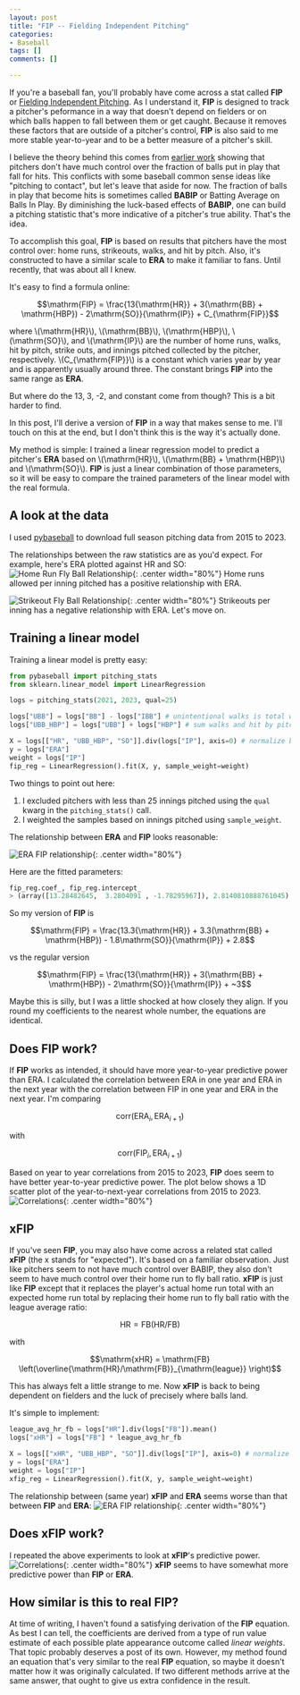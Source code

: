 ```yaml
---
layout: post
title: "FIP -- Fielding Independent Pitching"
categories:
- Baseball
tags: []
comments: []

---
```


If you're a baseball fan, you'll probably have come across a stat called **FIP** or [Fielding Independent Pitching](https://library.fangraphs.com/pitching/fip/). 
As I understand it, **FIP** is designed to track a pitcher's peformance in a way that doesn't depend on fielders or on which balls happen to fall between them or get caught.
Because it removes these factors that are outside of a pitcher's control, **FIP** is also said to me more stable year-to-year and to be a better measure of a pitcher's skill.

I believe the theory behind this comes from [earlier work](https://www.baseballprospectus.com/news/article/878/pitching-and-defense-how-much-control-do-hurlers-have/) showing that pitchers don't have much control over the fraction of balls put in play that fall for hits.
This conflicts with some baseball common sense ideas like "pitching to contact", but let's leave that aside for now.
The fraction of balls in play that become hits is sometimes called **BABIP** or Batting Average on Balls In Play.
By diminishing the luck-based effects of **BABIP**, one can build a pitching statistic that's more indicative of a pitcher's true ability.
That's the idea.

To accomplish this goal, **FIP** is based on results that pitchers have the most control over: home runs, strikeouts, walks, and hit by pitch.
Also, it's constructed to have a similar scale to **ERA** to make it familiar to fans.
Until recently, that was about all I knew. 

It's easy to find a formula online:

$$\mathrm{FIP} = \frac{13{\mathrm{HR}} + 3(\mathrm{BB} + \mathrm{HBP}) - 2\mathrm{SO}}{\mathrm{IP}} + C_{\mathrm{FIP}}$$

where \\(\mathrm{HR}\\), \\(\mathrm{BB}\\), \\(\mathrm{HBP}\\), \\(\mathrm{SO}\\), and \\(\mathrm{IP}\\) are the number of home runs, walks, hit by pitch, strike outs, and innings pitched collected by the pitcher, respectively.
\\(C_{\mathrm{FIP}}\\) is a constant which varies year by year and is apparently usually around three.
The constant brings **FIP** into the same range as **ERA**.

But where do the 13, 3, -2, and constant come from though?
This is a bit harder to find.

In this post, I'll derive a version of **FIP** in a way that makes sense to me.
I'll touch on this at the end, but I don't think this is the way it's actually done.

My method is simple: I trained a linear regression model to predict a pitcher's **ERA** based on \\(\mathrm{HR}\\), \\(\mathrm{BB} + \mathrm{HBP}\\) and \\(\mathrm{SO}\\).
**FIP** is just a linear combination of those parameters, so it will be easy to compare the trained parameters of the linear model with the real formula.
<!-- To distinguish it from the normal version, I'll call it FIFIP or FIP Indpenendent Fielding Independent Pitching. -->


## A look at the data

I used [pybaseball]((https://github.com/jldbc/pybaseball)) to download full season pitching data from 2015 to 2023.

The relationships between the raw statistics are as you'd expect.
For example, here's ERA plotted against HR and SO:
![Home Run Fly Ball Relationship](/assets/img/2024/02/hr_era.png){: .center width="80%"}
Home runs allowed per inning pitched has a positive relationship with ERA.

![Strikeout Fly Ball Relationship](/assets/img/2024/02/so_era.png){: .center width="80%"}
Strikeouts per inning has a negative relationship with ERA.
Let's move on.

## Training a linear model

Training a linear model is pretty easy:
```python
from pybaseball import pitching_stats
from sklearn.linear_model import LinearRegression

logs = pitching_stats(2021, 2023, qual=25)

logs["UBB"] = logs["BB"] - logs["IBB"] # unintentional walks is total walks minus intentional walks
logs["UBB_HBP"] = logs["UBB"] + logs["HBP"] # sum walks and hit by pitch

X = logs[["HR", "UBB_HBP", "SO"]].div(logs["IP"], axis=0) # normalize by innings pitched
y = logs["ERA"]
weight = logs["IP"]
fip_reg = LinearRegression().fit(X, y, sample_weight=weight)
```
Two things to point out here:

1. I excluded pitchers with less than 25 innings pitched using the `qual` kwarg in the `pitching_stats()` call.
2. I weighted the samples based on innings pitched using `sample_weight`.

The relationship between **ERA** and **FIP** looks reasonable:

![ERA FIP relationship](/assets/img/2024/02/era_fip.png){: .center width="80%"}

Here are the fitted parameters:
```python
fip_reg.coef_, fip_reg.intercept_
> (array([13.28482645,  3.2804091 , -1.78295967]), 2.8140810888761045)
```
So my version of **FIP** is

$$\mathrm{FIP} = \frac{13.3{\mathrm{HR}} + 3.3(\mathrm{BB} + \mathrm{HBP}) - 1.8\mathrm{SO}}{\mathrm{IP}} + 2.8$$

vs the regular version

$$\mathrm{FIP} = \frac{13{\mathrm{HR}} + 3(\mathrm{BB} + \mathrm{HBP}) - 2\mathrm{SO}}{\mathrm{IP}} + ~3$$

Maybe this is silly, but I was a little shocked at how closely they align.
If you round my coefficients to the nearest whole number, the equations are identical.

## Does FIP work?
If **FIP** works as intended, it should have more year-to-year predictive power than ERA.
I calculated the correlation between ERA in one year and ERA in the next year with the correlation between FIP in one year and ERA in the next year.
I'm comparing

$$\mathrm{corr}\left(\mathrm{ERA}_i, \mathrm{ERA}_{i+1}\right)$$

with

$$\mathrm{corr}\left(\mathrm{FIP}_i, \mathrm{ERA}_{i+1}\right)$$

Based on year to year correlations from 2015 to 2023, **FIP** does seem to have better year-to-year predictive power.
The plot below shows a 1D scatter plot of the year-to-next-year correlations from 2015 to 2023.
![Correlations](/assets/img/2024/02/correlations.png){: .center width="80%"}

## xFIP
If you've seen **FIP**, you may also have come across a related stat called **xFIP** (the x stands for "expected").
It's based on a familiar observation.
Just like pitchers seem to not have much control over BABIP, they also don't seem to have much control over their home run to fly ball ratio.
**xFIP** is just like **FIP** except that it replaces the player's actual home run total with an expected home run total by replacing their home run to fly ball ratio with the league average ratio:

$$\mathrm{HR} = \mathrm{FB} \left(\mathrm{HR}/\mathrm{FB}\right)$$

with 

$$\mathrm{xHR} = \mathrm{FB} \left(\overline{\mathrm{HR}/\mathrm{FB}}_{\mathrm{league}} \right)$$

This has always felt a little strange to me.
Now **xFIP** is back to being dependent on fielders and the luck of precisely where balls land.

It's simple to implement:
```python
league_avg_hr_fb = logs["HR"].div(logs["FB"]).mean()
logs["xHR"] = logs["FB"] * league_avg_hr_fb

X = logs[["xHR", "UBB_HBP", "SO"]].div(logs["IP"], axis=0) # normalize by innings pitched
y = logs["ERA"]
weight = logs["IP"]
xfip_reg = LinearRegression().fit(X, y, sample_weight=weight)
```
The relationship between (same year) **xFIP** and **ERA** seems worse than that between **FIP** and **ERA**:
![ERA FIP relationship](/assets/img/2024/02/era_xfip.png){: .center width="80%"}

## Does xFIP work?
I repeated the above experiments to look at **xFIP**'s predictive power.
![Correlations](/assets/img/2024/02/correlations_2.png){: .center width="80%"}
**xFIP** seems to have somewhat more predictive power than **FIP** or **ERA**.

## How similar is this to real FIP?

At time of writing, I haven't found a satisfying derivation of the **FIP** equation.
As best I can tell, the coefficients are derived from a type of run value estimate of each possible plate appearance outcome called _linear weights_.
That topic probably deserves a post of its own.
However, my method found an equation that's very similar to the real **FIP** equation, so maybe it doesn't matter how it was originally calculated.
If two different methods arrive at the same answer, that ought to give us extra confidence in the result.